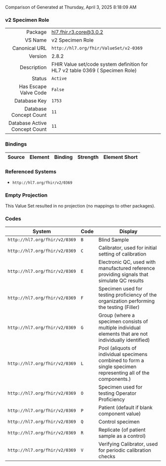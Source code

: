 Comparison of 
Generated at Thursday, April 3, 2025 8:18:09 AM

### v2 Specimen Role

|      |     |
| ---: | --- |
| Package | hl7.fhir.r3.core@3.0.2 |
| VS Name | v2 Specimen Role |
| Canonical URL | `http://hl7.org/fhir/ValueSet/v2-0369` |
| Version | 2.8.2 |
| Description | FHIR Value set/code system definition for HL7 v2 table 0369 ( Specimen Role) |
| Status | `Active` |
| Has Escape Valve Code | `False` |
| Database Key | `1753` |
| Database Concept Count | `11` |
| Database Active Concept Count | `11` |
### Bindings

| Source | Element | Binding | Strength | Element Short |
| ------ | ------- | ------- | -------- | ------------- |

### Referenced Systems

* `http://hl7.org/fhir/v2/0369`
### Empty Projection

This Value Set resulted in no projection (no mappings to other packages).

### Codes

| System | Code | Display |
| ------ | ---- | ------- |
| `http://hl7.org/fhir/v2/0369` | `B` | Blind Sample |
| `http://hl7.org/fhir/v2/0369` | `C` | Calibrator, used for initial setting of calibration |
| `http://hl7.org/fhir/v2/0369` | `E` | Electronic QC, used with manufactured reference providing signals that simulate QC results |
| `http://hl7.org/fhir/v2/0369` | `F` | Specimen used for testing proficiency of the organization performing the testing (Filler) |
| `http://hl7.org/fhir/v2/0369` | `G` | Group (where a specimen consists of multiple individual elements that are not individually identified) |
| `http://hl7.org/fhir/v2/0369` | `L` | Pool (aliquots of individual specimens combined to form a single specimen representing all of the components.) |
| `http://hl7.org/fhir/v2/0369` | `O` | Specimen used for testing Operator Proficiency |
| `http://hl7.org/fhir/v2/0369` | `P` | Patient (default if blank component value) |
| `http://hl7.org/fhir/v2/0369` | `Q` | Control specimen |
| `http://hl7.org/fhir/v2/0369` | `R` | Replicate (of patient sample as a control) |
| `http://hl7.org/fhir/v2/0369` | `V` | Verifying Calibrator, used for periodic calibration checks |
